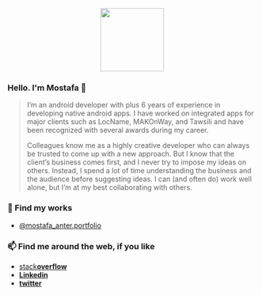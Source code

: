 <div align="center">
  <img src="http://www.nyan.cat/cats/original.gif" height="128">
</div>

### Hello. I'm Mostafa 👋
> I’m an android developer with plus 6 years of experience in developing native android apps. I have worked on integrated apps for major clients such as LocName, MAKOnWay, and Tawsili and have been recognized with several awards during my career.
> 
> Colleagues know me as a highly creative developer who can always be trusted to come up with a new approach. But I know that the client’s business comes first, and I never try to impose my ideas on others. Instead, I spend a lot of time understanding the business and the audience before suggesting ideas. I can (and often do) work well alone, but I’m at my best collaborating with others.

### 🔭 Find my works
* [@mostafa_anter.portfolio](http://mostafa-anter-portfolio.blogspot.com.eg/)

### 📫 Find me around the web, if you like
* [stack**overflow**](https://stackoverflow.com/users/3023833/mostafa-anter)
* [**Linkedin**](https://www.linkedin.com/in/mostafaanter/)
* [**twitter**](https://twitter.com/mostafa_3nter)

<!--
**MostafaAnter/MostafaAnter** is a ✨ _special_ ✨ repository because its `README.md` (this file) appears on your GitHub profile.

Here are some ideas to get you started:

- 🔭 I’m currently working on ...
- 🌱 I’m currently learning ...
- 👯 I’m looking to collaborate on ...
- 🤔 I’m looking for help with ...
- 💬 Ask me about ...
- 📫 How to reach me: ...
- 😄 Pronouns: ...
- ⚡ Fun fact: ...
-->
